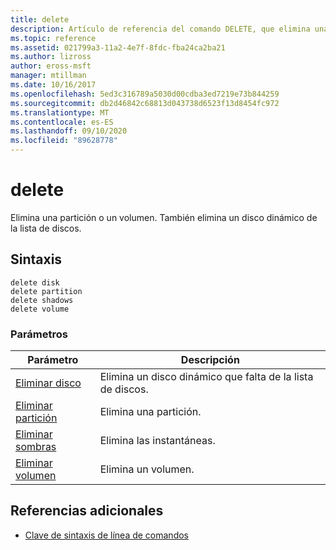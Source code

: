 ```yaml
---
title: delete
description: Artículo de referencia del comando DELETE, que elimina una partición o un volumen.
ms.topic: reference
ms.assetid: 021799a3-11a2-4e7f-8fdc-fba24ca2ba21
ms.author: lizross
author: eross-msft
manager: mtillman
ms.date: 10/16/2017
ms.openlocfilehash: 5ed3c316789a5030d00cdba3ed7219e73b844259
ms.sourcegitcommit: db2d46842c68813d043738d6523f13d8454fc972
ms.translationtype: MT
ms.contentlocale: es-ES
ms.lasthandoff: 09/10/2020
ms.locfileid: "89628778"
---
```

# <a name="delete"></a>delete

Elimina una partición o un volumen. También elimina un disco dinámico de la lista de discos.

## <a name="syntax"></a>Sintaxis

```
delete disk
delete partition
delete shadows
delete volume
```

### <a name="parameters"></a>Parámetros

| Parámetro | Descripción |
|---------- | ----------- |
| [Eliminar disco](delete-disk.md) | Elimina un disco dinámico que falta de la lista de discos. |
| [Eliminar partición](delete-partition.md) | Elimina una partición. |
| [Eliminar sombras](delete-shadows.md) | Elimina las instantáneas. |
| [Eliminar volumen](delete-volume.md) | Elimina un volumen. |

## <a name="additional-references"></a>Referencias adicionales

- [Clave de sintaxis de línea de comandos](command-line-syntax-key.md)
